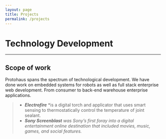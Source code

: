```yaml
---
layout: page
title: Projects
permalink: /projects
---
```


# Technology Development
***

## Scope of work
Protohaus spans the spectrum of technological development. We have done work on embedded systems for robots as well as full stack enterprise web development. From consumer to back-end warehouse enterprise applications.

> * ***Electrofire*** *is a digital torch and applicator that uses smart sensing to thermostatically control the temperature of joint sealant.
> * ***Sony Screenblast*** *was Sony’s first foray into a digital entertainment online destination that included movies, music, games, and social features.*
